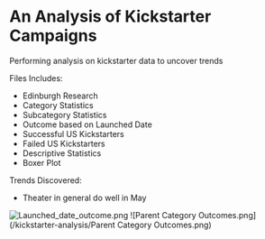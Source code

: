 # An Analysis of Kickstarter Campaigns
Performing analysis on kickstarter data to uncover trends

Files Includes:
 - Edinburgh Research
 - Category Statistics
 - Subcategory Statistics
 - Outcome based on Launched Date
 - Successful US Kickstarters
 - Failed US Kickstarters
 - Descriptive Statistics
 - Boxer Plot
 
Trends Discovered:
 - Theater in general do well in May

![Launched_date_outcome.png](/Users/yanyi.y/Desktop/Launched_date_outcome.png)
![Parent Category Outcomes.png](/kickstarter-analysis/Parent Category Outcomes.png)
